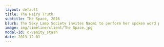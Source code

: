 ```yaml
---
layout: default
title: The Hairy Truth
subtitle: The Space, 2016
blurb: The Sexy Lamp Society invites Naomi to perform her spoken word piece about body hair.
image: img/timeline/client/The Space.jpg
modal-id: c-vanity_stash
date: 2013-12-01
---
```


